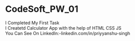 # CodeSoft_PW_01
I Completed My First Task
<br>
I Createtd Calculator App with the help of HTML CSS JS
<br>
You Can See On LinkedIn:-linkedin.com/in/priyyanshu-singh
